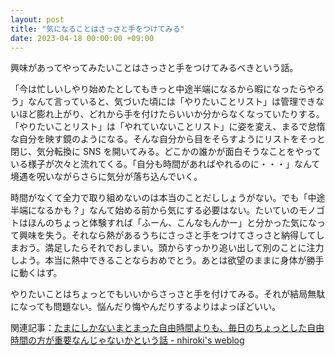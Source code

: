 ```yaml
---
layout: post
title: "気になることはさっさと手をつけてみる"
date: 2023-04-18 00:00:00 +09:00
---
```


興味があってやってみたいことはさっさと手をつけてみるべきという話。

「今は忙しいしやり始めたとしてもきっと中途半端になるから暇になったらやろう」なんて言っていると、気づいた頃には「やりたいことリスト」は管理できないほど膨れ上がり、どれから手を付けたらいいか分からなくなっていたりする。「やりたいことリスト」は「やれていないことリスト」に姿を変え、まるで怠惰な自分を映す鏡のようになる。そんな自分から目をそらすようにリストをそっと閉じ、気分転換に SNS を開いてみる。どこかの誰かが面白そうなことをやっている様子が次々と流れてくる。「自分も時間があればやれるのに・・・」なんて境遇を呪いながらさらに気分が落ち込んでいく。

時間がなくて全力で取り組めないのは本当のことだししょうがない。でも「中途半端になるかも？」なんて始める前から気にする必要はない。たいていのモノゴトはほんのちょっと体験すれば「ふーん、こんなもんかー」と分かった気になって興味を失う。それなら熱があるうちにさっさと手をつけてさっさと納得してしまおう。満足したらそれでおしまい。頭からすっかり追い出して別のことに注力しよう。本当に熱中できることならおめでとう。あとは欲望のままに身体が勝手に動くはず。

やりたいことはちょっとでもいいからさっさと手を付けてみる。それが結局無駄になっても問題ない。悩んだり悔やんだりするよりはよっぽどいい。

関連記事：[たまにしかないまとまった自由時間よりも、毎日のちょっとした自由時間の方が重要なんじゃないかという話 - nhiroki's weblog](/2023/01/02/spare-time)